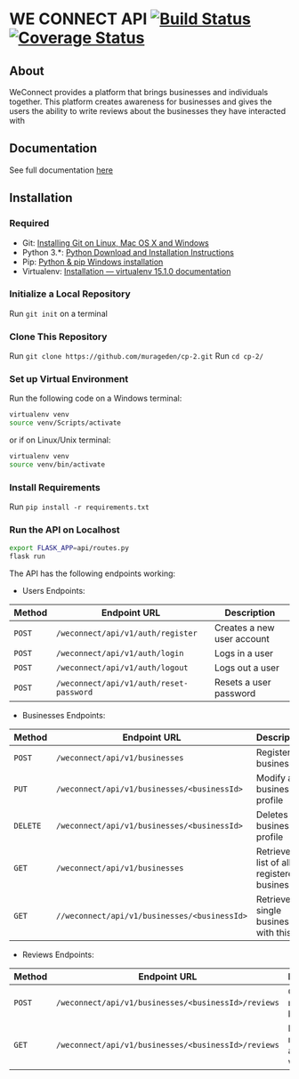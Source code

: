 # WE CONNECT API [![Build Status](https://travis-ci.org/murageden/cp-2.svg?branch=develop)](https://travis-ci.org/murageden/develop) [![Coverage Status](https://coveralls.io/repos/github/murageden/cp-2/badge.svg?branch=develop)](https://coveralls.io/github/murageden/cp-2?branch=develop) 

## About
WeConnect provides a platform that brings businesses and individuals together. This platform creates awareness for businesses and gives the users the ability to write reviews about the businesses they have interacted with


## Documentation
See full documentation [here](https://weconnnect.docs.apiary.io/)


## Installation
### Required
* Git: [Installing Git on Linux, Mac OS X and Windows](https://gist.github.com/derhuerst/1b15ff4652a867391f03)
* Python 3.*: [Python Download and Installation Instructions](https://www.ics.uci.edu/~pattis/common/handouts/pythoneclipsejava/python.html)
* Pip: [Python & pip Windows installation](https://github.com/BurntSushi/nfldb/wiki/Python-&-pip-Windows-installation)
* Virtualenv: [Installation — virtualenv 15.1.0 documentation](https://virtualenv.pypa.io/en/stable/installation/)


### Initialize a Local Repository
Run `git init` on a terminal


### Clone This Repository
Run `git clone https://github.com/murageden/cp-2.git`
Run `cd cp-2/`


### Set up Virtual Environment
Run the following code on a Windows terminal:

```bash
virtualenv venv
source venv/Scripts/activate
```
or if on Linux/Unix terminal:

```bash
virtualenv venv
source venv/bin/activate
```


### Install Requirements
Run `pip install -r requirements.txt`


### Run the API on Localhost
```bash
export FLASK_APP=api/routes.py
flask run
```


The API has the following endpoints working:

* Users Endpoints:

Method | Endpoint URL | Description
--- | --- | ---
`POST` | `/weconnect/api/v1/auth/register` | Creates a new user account
`POST` | `/weconnect/api/v1/auth/login` | Logs in a user
`POST` | `/weconnect/api/v1/auth/logout` | Logs out a user
`POST` | `/weconnect/api/v1/auth/reset-password` | Resets a user password

* Businesses Endpoints:

Method | Endpoint URL | Description
--- | --- | ---
`POST` | `/weconnect/api/v1/businesses` | Registers a business
`PUT` | `/weconnect/api/v1/businesses/<businessId>` | Modify a business profile
`DELETE` | `/weconnect/api/v1/businesses/<businessId>` | Deletes a business profile
`GET` | `/weconnect/api/v1/businesses` | Retrieve a list of all registered businesses
`GET` | `//weconnect/api/v1/businesses/<businessId>` | Retrieve a single business with this id

* Reviews Endpoints:

Method | Endpoint URL | Description
--- | --- | ---
`POST` | `/weconnect/api/v1/businesses/<businessId>/reviews` | Create a review for a business
`GET` | `/weconnect/api/v1/businesses/<businessId>/reviews` | Retrieve reviews for a business with this id

